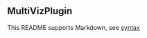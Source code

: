 ## MultiVizPlugin

This README supports Markdown, see [syntax](https://help.github.com/articles/markdown-basics/)


